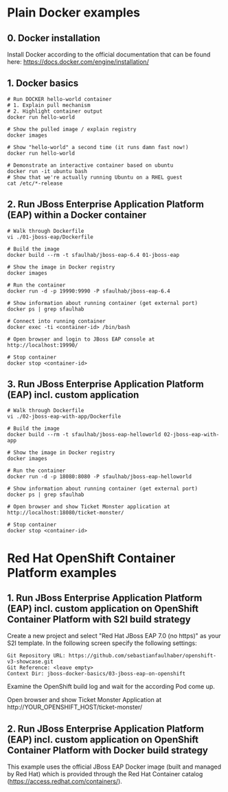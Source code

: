 # Plain Docker examples

## 0. Docker installation
Install Docker according to the official documentation that can be found here: https://docs.docker.com/engine/installation/

## 1. Docker basics
```
# Run DOCKER hello-world container
# 1. Explain pull mechanism
# 2. Highlight container output
docker run hello-world

# Show the pulled image / explain registry
docker images

# Show "hello-world" a second time (it runs damn fast now!)
docker run hello-world

# Demonstrate an interactive container based on ubuntu
docker run -it ubuntu bash
# Show that we're actually running Ubuntu on a RHEL guest
cat /etc/*-release
```

## 2. Run JBoss Enterprise Application Platform (EAP) within a Docker container

```
# Walk through Dockerfile
vi ./01-jboss-eap/Dockerfile

# Build the image
docker build --rm -t sfaulhab/jboss-eap-6.4 01-jboss-eap

# Show the image in Docker registry
docker images

# Run the container
docker run -d -p 19990:9990 -P sfaulhab/jboss-eap-6.4

# Show information about running container (get external port)
docker ps | grep sfaulhab

# Connect into running container
docker exec -ti <container-id> /bin/bash

# Open browser and login to JBoss EAP console at http://localhost:19990/

# Stop container
docker stop <container-id>

```

## 3. Run JBoss Enterprise Application Platform (EAP) incl. custom application

```
# Walk through Dockerfile
vi ./02-jboss-eap-with-app/Dockerfile

# Build the image
docker build --rm -t sfaulhab/jboss-eap-helloworld 02-jboss-eap-with-app

# Show the image in Docker registry
docker images

# Run the container
docker run -d -p 18080:8080 -P sfaulhab/jboss-eap-helloworld

# Show information about running container (get external port)
docker ps | grep sfaulhab

# Open browser and show Ticket Monster application at http://localhost:18080/ticket-monster/

# Stop container
docker stop <container-id>

```

# Red Hat OpenShift Container Platform examples

## 1. Run JBoss Enterprise Application Platform (EAP) incl. custom application on OpenShift Container Platform with S2I build strategy

Create a new project and select "Red Hat JBoss EAP 7.0 (no https)" as your S2I template. In the following screen specify the following settings:

```
Git Repository URL: https://github.com/sebastianfaulhaber/openshift-v3-showcase.git
Git Reference: <leave empty>
Context Dir: jboss-docker-basics/03-jboss-eap-on-openshift
```

Examine the OpenShift build log and wait for the according Pod come up.

Open browser and show Ticket Monster Application at http://YOUR_OPENSHIFT_HOST/ticket-monster/

## 2. Run JBoss Enterprise Application Platform (EAP) incl. custom application on OpenShift Container Platform with Docker build strategy

This example uses the official JBoss EAP Docker image (built and managed by Red Hat) which is provided through the Red Hat Container catalog (https://access.redhat.com/containers/).

